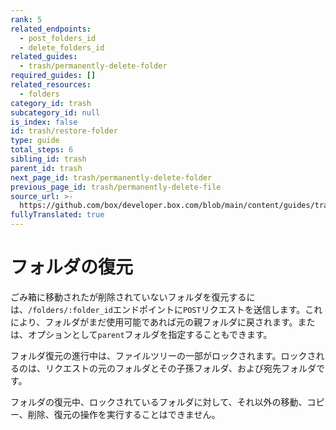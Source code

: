 ```yaml
---
rank: 5
related_endpoints:
  - post_folders_id
  - delete_folders_id
related_guides:
  - trash/permanently-delete-folder
required_guides: []
related_resources:
  - folders
category_id: trash
subcategory_id: null
is_index: false
id: trash/restore-folder
type: guide
total_steps: 6
sibling_id: trash
parent_id: trash
next_page_id: trash/permanently-delete-folder
previous_page_id: trash/permanently-delete-file
source_url: >-
  https://github.com/box/developer.box.com/blob/main/content/guides/trash/restore-folder.md
fullyTranslated: true
---
```

# フォルダの復元

ごみ箱に移動されたが削除されていないフォルダを復元するには、`/folders/:folder_id`エンドポイントに`POST`リクエストを送信します。これにより、フォルダがまだ使用可能であれば元の親フォルダに戻されます。または、オプションとして`parent`フォルダを指定することもできます。

<Samples id="post_folders_id">

</Samples>

<Message warning>

フォルダ復元の進行中は、ファイルツリーの一部がロックされます。ロックされるのは、リクエストの元のフォルダとその子孫フォルダ、および宛先フォルダです。

フォルダの復元中、ロックされているフォルダに対して、それ以外の移動、コピー、削除、復元の操作を実行することはできません。

</Message>

